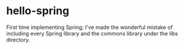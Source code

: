 # hello-spring
First time implementing Spring; I've made the wonderful mistake of including every Spring library and the commons library
under the libs directory. 
